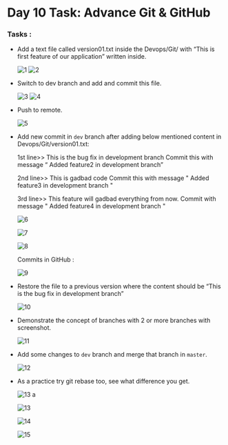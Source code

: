 # Day 10 Task: Advance Git & GitHub

### Tasks :

- Add a text file called version01.txt inside the Devops/Git/ with “This is first feature of our application” written inside. 
    
    ![1](https://user-images.githubusercontent.com/77112379/228566539-10b876ed-8532-4ca4-868f-670d0f5ce94d.jpg)
    ![2](https://user-images.githubusercontent.com/77112379/228566551-a3e2874c-a072-4776-88ee-2863142d1461.jpg)

- Switch to dev branch and add and commit this file.

    ![3](https://user-images.githubusercontent.com/77112379/228567416-90d13632-c3f7-4918-9769-db322a1189a8.jpg)
    ![4](https://user-images.githubusercontent.com/77112379/228567433-aafb6d49-a297-416d-93cc-a392a424460f.jpg)

- Push to remote. 
 
    ![5](https://user-images.githubusercontent.com/77112379/228568528-ba4b19f6-e65c-45fa-afdb-c55aaacc8216.jpg)
    
- Add new commit in `dev` branch after adding below mentioned content in Devops/Git/version01.txt:
 
   1st line>>  This is the bug fix in development branch
   Commit this with message “ Added feature2 in development branch”
 
   2nd line>> This is gadbad code
   Commit this with message " Added feature3 in development branch "
 
   3rd line>> This feature will gadbad everything from now.
   Commit with message " Added feature4 in development branch "

     ![6](https://user-images.githubusercontent.com/77112379/228575162-a69d2d7a-c371-4f43-a652-3123eb20a4fd.jpg)
     
     ![7](https://user-images.githubusercontent.com/77112379/228575181-89c4c7f9-e8d5-4abc-b7e6-0df1ef4c30cc.jpg)
     
     ![8](https://user-images.githubusercontent.com/77112379/228575205-280a0a14-0b07-469e-968a-4467906ea8ab.jpg)
     
     Commits in GitHub :
     
     ![9](https://user-images.githubusercontent.com/77112379/228575217-09c6775c-d449-4feb-abfb-e98302cf5719.jpg)
     
- Restore the file to a previous version where the content should be “This is the bug fix in development branch”

     ![10](https://user-images.githubusercontent.com/77112379/228576599-18916d79-bb61-41c5-bc03-4611e165519b.jpg)
     
- Demonstrate the concept of branches with 2 or more branches with screenshot.

     ![11](https://user-images.githubusercontent.com/77112379/228583540-4603ce1a-0925-455e-b758-3573185ebed8.jpg)

- Add some changes to `dev` branch and merge that branch in `master`.

     ![12](https://user-images.githubusercontent.com/77112379/228586742-365bcddd-d279-472a-ba7a-08cf6a6ea465.jpg)

- As a practice try git rebase too, see what difference you get.

     ![13 a](https://user-images.githubusercontent.com/77112379/228587406-7f38c1b6-c659-47f5-845c-9466b079679c.jpg)
     
     ![13](https://user-images.githubusercontent.com/77112379/228587529-5cd2a999-fecb-4c87-a294-00be25b98cb4.jpg)
     
     ![14](https://user-images.githubusercontent.com/77112379/228588702-45dc2d27-b7c0-4b9d-becf-fc0349be8ba2.jpg)

     ![15](https://user-images.githubusercontent.com/77112379/228589423-e9a41046-46d8-4d00-82e1-ba26ec6dbc22.jpg)




